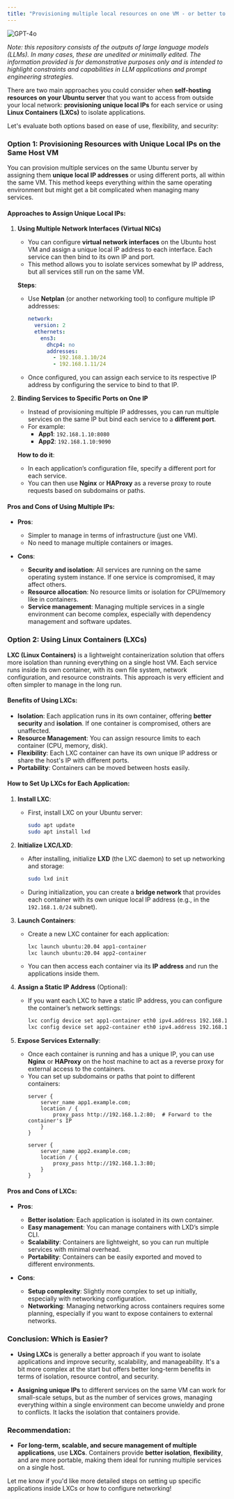 ```yaml
---
title: "Provisioning multiple local resources on one VM - or better to use LXCs"
---
```

![GPT-4o](https://img.shields.io/badge/GPT--4o-3333FF?style=for-the-badge&logo=openai&logoColor=white)



*Note: this repository consists of the outputs of large language models (LLMs). In many cases, these are unedited or minimally edited. The information provided is for demonstrative purposes only and is intended to highlight constraints and capabilities in LLM applications and prompt engineering strategies.*


There are two main approaches you could consider when **self-hosting resources on your Ubuntu server** that you want to access from outside your local network: **provisioning unique local IPs** for each service or using **Linux Containers (LXCs)** to isolate applications.

Let's evaluate both options based on ease of use, flexibility, and security:

### Option 1: **Provisioning Resources with Unique Local IPs on the Same Host VM**
You can provision multiple services on the same Ubuntu server by assigning them **unique local IP addresses** or using different ports, all within the same VM. This method keeps everything within the same operating environment but might get a bit complicated when managing many services.

#### Approaches to Assign Unique Local IPs:
1. **Using Multiple Network Interfaces (Virtual NICs)**
   - You can configure **virtual network interfaces** on the Ubuntu host VM and assign a unique local IP address to each interface. Each service can then bind to its own IP and port.
   - This method allows you to isolate services somewhat by IP address, but all services still run on the same VM.

   **Steps**:
   - Use **Netplan** (or another networking tool) to configure multiple IP addresses:
     ```yaml
     network:
       version: 2
       ethernets:
         ens3:
           dhcp4: no
           addresses:
             - 192.168.1.10/24
             - 192.168.1.11/24
     ```
   - Once configured, you can assign each service to its respective IP address by configuring the service to bind to that IP.

2. **Binding Services to Specific Ports on One IP**
   - Instead of provisioning multiple IP addresses, you can run multiple services on the same IP but bind each service to a **different port**.
   - For example:
     - **App1**: `192.168.1.10:8080`
     - **App2**: `192.168.1.10:9090`

   **How to do it**:
   - In each application’s configuration file, specify a different port for each service.
   - You can then use **Nginx** or **HAProxy** as a reverse proxy to route requests based on subdomains or paths.

#### Pros and Cons of Using Multiple IPs:
- **Pros**:
  - Simpler to manage in terms of infrastructure (just one VM).
  - No need to manage multiple containers or images.
  
- **Cons**:
  - **Security and isolation**: All services are running on the same operating system instance. If one service is compromised, it may affect others.
  - **Resource allocation**: No resource limits or isolation for CPU/memory like in containers.
  - **Service management**: Managing multiple services in a single environment can become complex, especially with dependency management and software updates.

### Option 2: **Using Linux Containers (LXCs)**
**LXC (Linux Containers)** is a lightweight containerization solution that offers more isolation than running everything on a single host VM. Each service runs inside its own container, with its own file system, network configuration, and resource constraints. This approach is very efficient and often simpler to manage in the long run.

#### Benefits of Using LXCs:
- **Isolation**: Each application runs in its own container, offering **better security** and **isolation**. If one container is compromised, others are unaffected.
- **Resource Management**: You can assign resource limits to each container (CPU, memory, disk).
- **Flexibility**: Each LXC container can have its own unique IP address or share the host's IP with different ports.
- **Portability**: Containers can be moved between hosts easily.

#### How to Set Up LXCs for Each Application:
1. **Install LXC**:
   - First, install LXC on your Ubuntu server:
     ```bash
     sudo apt update
     sudo apt install lxd
     ```

2. **Initialize LXC/LXD**:
   - After installing, initialize **LXD** (the LXC daemon) to set up networking and storage:
     ```bash
     sudo lxd init
     ```

   - During initialization, you can create a **bridge network** that provides each container with its own unique local IP address (e.g., in the `192.168.1.0/24` subnet).

3. **Launch Containers**:
   - Create a new LXC container for each application:
     ```bash
     lxc launch ubuntu:20.04 app1-container
     lxc launch ubuntu:20.04 app2-container
     ```

   - You can then access each container via its **IP address** and run the applications inside them.

4. **Assign a Static IP Address** (Optional):
   - If you want each LXC to have a static IP address, you can configure the container’s network settings:
     ```bash
     lxc config device set app1-container eth0 ipv4.address 192.168.1.2
     lxc config device set app2-container eth0 ipv4.address 192.168.1.3
     ```

5. **Expose Services Externally**:
   - Once each container is running and has a unique IP, you can use **Nginx** or **HAProxy** on the host machine to act as a reverse proxy for external access to the containers.
   - You can set up subdomains or paths that point to different containers:
     ```nginx
     server {
         server_name app1.example.com;
         location / {
             proxy_pass http://192.168.1.2:80;  # Forward to the container's IP
         }
     }

     server {
         server_name app2.example.com;
         location / {
             proxy_pass http://192.168.1.3:80;
         }
     }
     ```

#### Pros and Cons of LXCs:
- **Pros**:
  - **Better isolation**: Each application is isolated in its own container.
  - **Easy management**: You can manage containers with LXD’s simple CLI.
  - **Scalability**: Containers are lightweight, so you can run multiple services with minimal overhead.
  - **Portability**: Containers can be easily exported and moved to different environments.

- **Cons**:
  - **Setup complexity**: Slightly more complex to set up initially, especially with networking configuration.
  - **Networking**: Managing networking across containers requires some planning, especially if you want to expose containers to external networks.

### Conclusion: **Which is Easier?**
- **Using LXCs** is generally a better approach if you want to isolate applications and improve security, scalability, and manageability. It's a bit more complex at the start but offers better long-term benefits in terms of isolation, resource control, and security.
  
- **Assigning unique IPs** to different services on the same VM can work for small-scale setups, but as the number of services grows, managing everything within a single environment can become unwieldy and prone to conflicts. It lacks the isolation that containers provide.

### Recommendation:
- **For long-term, scalable, and secure management of multiple applications**, use **LXCs**. Containers provide **better isolation**, **flexibility**, and are more portable, making them ideal for running multiple services on a single host.
  
Let me know if you'd like more detailed steps on setting up specific applications inside LXCs or how to configure networking!